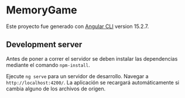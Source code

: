 # MemoryGame

Este proyecto fue generado con [Angular CLI](https://github.com/angular/angular-cli) version 15.2.7.

## Development server

Antes de poner a correr el servidor se deben instalar las dependencias mediante el comando `npm-install`.

Ejecute `ng serve` para un servidor de desarrollo. Navegar a `http://localhost:4200/`. La aplicación se recargará automáticamente si cambia alguno de los archivos de origen.
